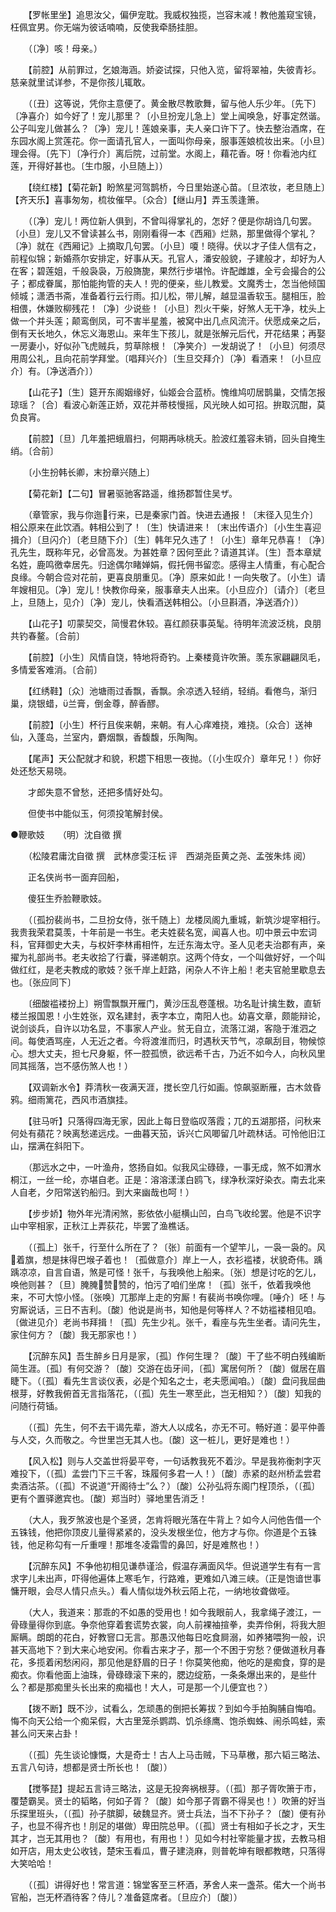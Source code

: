 <!-- { "loadSidebar": true } -->
　　【罗帐里坐】追思汝父，偏伊宠耽。我威权独揽，岂容末减！教他羞窥宝镜，枉佩宜男。你无端为彼话喃喃，反使我牵肠挂胆。 

　　（〔净〕咳！母亲。） 

　　【前腔】从前罪过，乞娘海涵。娇姿试探，只他入览，留将翠袖，失彼青衫。慈亲就里试详参，不是你孩儿辄敢。 

　　（〔丑〕这等说，凭你主意便了。黄金散尽教歌舞，留与他人乐少年。〔先下〕〔净喜介〕如今好了！宠儿那里？〔小旦扮宠儿急上〕堂上闻唤急，好事定然谐。公子叫宠儿做甚么？〔净〕宠儿！莲娘亲事，夫人亲口许下了。快去整治酒席，在东园水阁上赏莲花。你一面请孔官人，一面叫你母亲，服事莲娘梳妆出来。〔小旦〕理会得。〔先下〕〔净行介〕离后院，过前堂。水阁上，藉花香。呀！你看池内红莲，开得好甚也。〔生巾服，小旦随上〕） 

　　【绕红楼】【菊花新】盼煞星河驾鹊桥，今日里始遂心苗。〔旦浓妆，老旦随上〕【齐天乐】喜事匆匆，梳妆催早。〔众合〕【继山月】弄玉羡逢箫。 

　　（〔净〕宠儿！两位新人俱到，不曾叫得掌礼的，怎好？便是你胡诌几句罢。〔小旦〕宠儿又不曾读甚么书，刚刚看得一本《西厢》烂熟，那里做得个掌礼？〔净〕就在《西厢记》上摘取几句罢。〔小旦〕嗄！晓得。伏以才子佳人信有之，前程似锦；新婚燕尔安排定，好事从天。孔官人，潘安般貌，子建般才，却好为人在客；碧莲姐，千般袅袅，万般旖旎，果然行步堪怜。许配雌雄，全亏会撮合的公子；都成眷属，那怕能拘管的夫人！兜的便亲，些儿教爱。文魔秀士，怎当他倾国倾城；潇洒书斋，准备着行云行雨。扣儿松，带儿解，越显温香软玉。腿相压，脸相偎，休嫌败柳残花！〔净〕少说些！〔小旦〕烈火干柴，好煞人无干净，枕头上做一个并头莲；颠鸾倒凤，可不害半星羞，被窝中出几点风流汗。伏愿成亲之后，倒有天长地久，休忘义海恩山。来年生下孩儿，就是张解元后代，开花结果；再娶一房妻小，好似孙飞虎贼兵，剪草除根！〔净笑介〕一发胡说了！〔小旦〕何须尽用周公礼，且向花前学拜堂。〔唱拜兴介〕〔生旦交拜介〕〔净〕看酒来！〔小旦应介〕有。〔净送酒介〕） 

　　【山花子】〔生〕筵开东阁姻缘好，仙姬会合蓝桥。愧维鸠叨居鹊巢，交情怎报琼瑶？〔合〕看波心新莲正娇，双花并蒂枝慢摇，风光映人如可招。拚取沉酣，莫负良宵。 

　　【前腔】〔旦〕几年羞把蛾眉扫，何期再咏桃夭。脸波红羞容未销，回头自掩生绡。〔合前〕 

　　〔小生扮韩长卿，末扮章兴随上〕 

　　【菊花新】【二句】冒暑驱驰客路遥，维扬郡暂住吴ザ。 

　　（章管家，我与你迤行来，已是秦家门首。快进去通报！〔末径入见生介〕相公原来在此饮酒。韩相公到了！〔生〕快请进来！〔末出传语介〕〔小生生喜迎揖介〕〔旦闪介〕〔老旦随下介〕〔生〕韩年兄久违了！〔小生〕章年兄恭喜！〔净〕孔先生，既称年兄，必曾高发。为甚姓章？因何至此？请道其详。〔生〕吾本章斌名姓，鹿鸣徼幸居先。归途偶尔睹婵娟，假托佣书留恋。感得主人情重，有心配合良缘。今朝合卺对花前，更喜良朋重见。〔净〕原来如此！一向失敬了。〔小生〕请年嫂相见。〔净〕宠儿！快教你母亲，服事章夫人出来。〔小旦应介〕〔请介〕〔老旦上，旦随上，见介〕〔净〕宠儿，快看酒送韩相公。〔小旦斟酒，净送酒介〕） 

　　【山花子】叨蒙契交，简慢君休较。喜红颜获事英髦。待明年流波泛桃，良朋共钓春鳌。〔合前〕 

　　【前腔】〔小生〕风情自饶，特地将奇钓。上秦楼竟许吹箫。羡东家翩翩凤毛，多情爱客难消。〔合前〕 

　　【红绣鞋】〔众〕池塘雨过香飘，香飘。余凉透入轻绡，轻绡。看倦鸟，渐归巢，烧银蜡，兰膏，倒金尊，醉香醪。 

　　【前腔】〔小生〕杯行且俟来朝，来朝。有人心痒难挠，难挠。〔众合〕送神仙，入蓬岛，兰室内，麝烟飘，香馥馥，乐陶陶。 

　　【尾声】天公配就才和貌，积趱下相思一夜抛。（〔小生叹介〕章年兄！）你好处还愁天易晓。 

　　才郎失意不曾愁，还把多情好处勾。 

　　但使书中能似玉，何须投笔解封侯。


●鞭歌妓　　（明）沈自徵 撰 

　　（松陵君庸沈自徵 撰　武林彦雯汪枟 评　西湖尧臣黄之尧、孟弢朱炜 阅） 

　　正名侠尚书一面弃回船， 

　　傻狂生乔脸鞭歌妓。 

　　（〔孤扮裴尚书，二旦扮女侍，张千随上〕龙楼凤阁九重城，新筑沙堤宰相行。我贵我荣君莫羡，十年前是一书生。老夫姓裴名宽，闻喜人也。叨中景云中宏词科，官拜御史大夫，与权奸李林甫相忤，左迁东海太守。圣人见老夫治郡有声，亲擢为礼部尚书。老夫收拾了行囊，驿递朝京。这两个侍女，一个叫做好好，一个叫做红红，是老夫教成的歌妓？张千岸上赶路，闲杂人不许上船！老夫官舱里歇息去也。〔张应同下〕 

　　〔细酸褴褛扮上〕朔雪飘飘开雁门，黄沙压乱卷蓬根。功名耻计擒生数，直斩楼兰报国恩！小生姓张，双名建封，表字本立，南阳人也。幼喜文章，颇能辩论，说剑谈兵，自许以功名显，不事家人产业。贫无自立，流落江湖，客隐于淮泗之间。每使酒骂座，人无近之者。今将渡淮而归，时遇秋天节气，凉飙刮目，物候惊心。想大丈夫，担七尺身躯，怀一腔孤愤，欲远希千古，乃近不如今人，向秋风里同其摇落，岂不感伤煞人也！） 

　　【双调新水令】莽清秋一夜满天涯，搅长空几行如画。惊飙驱断雁，古木敛昏鸦。细雨篱花，西风市酒旗挂。 

　　【驻马听】只落得四海无家，因此上每日登临叹落霞；兀的五湖那搭，问秋来何处有蘋花？映离愁递远戍。一曲暮天笳，诉兴亡风唧留几叶疏林话。可怜他旧江山，摆满在斜阳下。 

　　（那远水之中，一叶渔舟，悠扬自如。似我风尘碌碌，一事无成，煞不如渭水桐江，一丝一纶，亦堪自老。正是：溶溶漾漾白鸥飞，绿净秋深好染衣。南去北来人自老，夕阳常送钓船归。到大来幽哉也呵！） 

　　【步步娇】物外年光清闲煞，影依依小艇横山凹，白鸟飞收纶罢。他是不识字山中宰相家，正秋江上弄荻花，毕罢了渔樵话。 

　　（〔孤上〕张千，行至什么所在了？〔张〕前面有一个望竿儿，一袅一袅的。风着旗，想是抹得巴堠子着也！〔孤做意介〕岸上一人，衣衫褴褛，状貌奇伟。踽踽凉凉，自言自语，煞是可怪！张千，与我唤他上船来。〔张〕想是讨吃的乞儿，唤他则甚？〔旦〕腌腌赞赞的，怕污了咱们坐席！〔孤〕张千，依着我唤他来，不可大惊小怪。〔张唤〕兀那岸上走的穷厮！有裴尚书唤你哩。〔唾介〕呸！与穷厮说话，三日不吉利。〔酸〕他说是尚书，知他是何等样人？不妨褴褛相见咱。〔做进见介〕老尚书拜揖！〔孤〕先生少礼。张千，看座与先生坐者。请问先生，家住何方？〔酸〕我无那家也！） 

　　【沉醉东风】吾生醉乡日月是家，〔孤〕作何生理？〔酸〕干了些不明白残编断简生涯。〔孤〕有何交游？〔酸〕交游在齿牙间，〔孤〕寓居何所？〔酸〕僦居在眉睫下。（〔孤〕看先生言谈仪表，必是个知名之士，老夫愿闻咱。）〔酸〕盘问我屈曲根芽，好教我俯首无言指落花，（〔孤〕先生一寒至此，岂无相知？）〔酸〕知我的问随行荷锸。 

　　（〔孤〕先生，何不去干谒先辈，游大人以成名，亦无不可。畅好道：晏平仲善与人交，久而敬之。今世里岂无其人也。〔酸〕这一桩儿，更好是难也！） 

　　【风入松】则与人交盖世将晏平夸，一句话教我死不着沙。早是我祢衡刺字灭难投下，（〔孤〕孟尝门下三千客，珠履何多君一人！）〔酸〕赤紧的赵州桥孟尝君卖酒沽茶。（〔孤〕不说道“开阁待士”么？）〔酸〕公孙弘将东阁门桯顶杀，（〔孤〕更有个置驿邀宾也。〔酸〕郑当时）驿地里告消乏！ 

　　（大人，我歹煞波也是个圣贤，怎肯将眼光落在牛背上？如今人问他告借一个五铢钱，他把你顶皮儿量得紧紧的，没头发根坐位，他方才与你。你道是个五铢钱，他足称勾有一斤重哩！那堆冬凌霜雪的鼻凹，好是难熬也！） 

　　【沉醉东风】不争他初相见谦恭谨洽，假温存满面风华。但说道学生有有一言求字儿未出声，吓得他遍体上寒毛乍，行路难，更难如八滩三峡。（正是饱谙世事慵开眼，会尽人情只点头。）看人情似垅外秋云陌上花，一纳地妆聋做哑。 

　　（大人，我道来：那乖的不如愚的受用也！如今我眼前人，我拿绳子渡江，一骨碌量得你到底。争奈他穿着套谎势衣裳，向人前裸袖揎拳，卖弄伶俐，将我大胆厮瞒。朗朗的花白，好教窨口无言。那愚汉他每日吃食屙溺，如养猪喂狗一般，识甚天高地下？到大来心地安闲。你看古来才子，那一个不困于穷愁？便做道秋月春花，多揽着闲愁闲闷，那见他是舒眉的日子！你莫笑他痴，他吃的是痴食，穿的是痴衣。你看他面上油珠，骨碌碌滚下来的，腮边绽筋，一条条爆出来的，是些什么？都是那痴里头长出来的痴福也！大人，可是那一个儿便宜也？） 

　　【拨不断】既不沙，试看么，怎顽愚的倒把长筹拔？到如今手拍胸脯自悔咱。悔不向天公给一个痴呆假，大古里笼杀鹦鹉、饥杀绦鹰、饱杀蜘蛛、闹杀鸣蛙，索甚么问天来占卦！ 

　　（〔孤〕先生谈论慷慨，大是奇士！古人上马击贼，下马草檄，那六韬三略法、五言八句诗，想都是贤士所长也！〔酸〕） 

　　【搅筝琵】提起五言诗三略法，这是无投奔祸根芽。（〔孤〕那子胥吹箫于市，覆楚霸吴。贤士的韬略，何如子胥？〔酸〕如今那子胥霸不得吴也！）吹箫的好当乐探里班头，（〔孤〕孙子膑脚，破魏显齐。贤士兵法，当不下孙子？〔酸〕便有孙子，也显不得齐也！刖足的堪做）卑田院总甲。（〔孤〕贤士有相如子长之才，天生其才，岂无其用也？〔酸〕有用也，有用也！）见如今村社宰能量才拔，去教马相如开店，用太史公收钱，楚宋玉看瓜，曹子建浇麻，则普乾坤有眼都教瞎，只落得大笑哈哈！ 

　　（〔孤〕讲得好也！常言道：锦堂客至三杯酒，茅舍人来一盏茶。偌大一个尚书官船，岂无杯酒待客？侍儿？准备筵席者。〔旦应介〕〔酸〕） 

